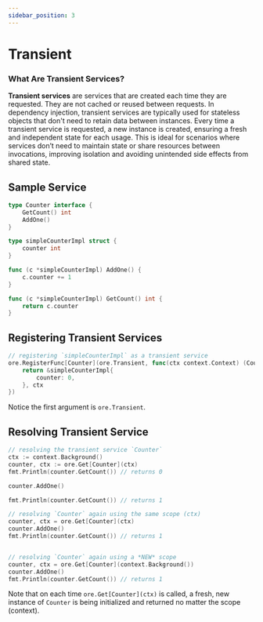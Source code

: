 ```yaml
---
sidebar_position: 3
---
```


# Transient

### What Are Transient Services?

**Transient services** are services that are created each time they are requested. They are not cached or reused between
requests. In dependency injection, transient services are typically used for stateless objects that don't need to retain
data between instances. Every time a transient service is requested, a new instance is created, ensuring a fresh and
independent state for each usage. This is ideal for scenarios where services don’t need to maintain state or share
resources between invocations, improving isolation and avoiding unintended side effects from shared state.

## Sample Service

```go
type Counter interface {
    GetCount() int
    AddOne()
}

type simpleCounterImpl struct {
    counter int
}

func (c *simpleCounterImpl) AddOne() {
    c.counter += 1
}

func (c *simpleCounterImpl) GetCount() int {
    return c.counter
}
```

## Registering Transient Services

```go
// registering `simpleCounterImpl` as a transient service
ore.RegisterFunc[Counter](ore.Transient, func(ctx context.Context) (Counter, context.Context) {
    return &simpleCounterImpl{
        counter: 0,
    }, ctx
})
```

Notice the first argument is `ore.Transient`.

## Resolving Transient Service

```go
// resolving the transient service `Counter`
ctx := context.Background()
counter, ctx := ore.Get[Counter](ctx)
fmt.Println(counter.GetCount()) // returns 0

counter.AddOne()

fmt.Println(counter.GetCount()) // returns 1

// resolving `Counter` again using the same scope (ctx)
counter, ctx = ore.Get[Counter](ctx)
counter.AddOne()
fmt.Println(counter.GetCount()) // returns 1


// resolving `Counter` again using a *NEW* scope
counter, ctx = ore.Get[Counter](context.Background())
counter.AddOne()
fmt.Println(counter.GetCount()) // returns 1
```

Note that on each time `ore.Get[Counter](ctx)` is called, a fresh, new instance of `Counter` is being initialized and
returned no matter the scope (context).